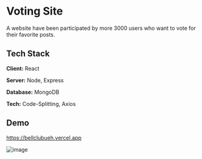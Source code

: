 
# Voting Site

A website have been participated by more 3000 users who want to vote for their favorite posts.

## Tech Stack

**Client:** React

**Server:** Node, Express

**Database:** MongoDB

**Tech:** Code-Splitting, Axios


## Demo

https://bellclubueh.vercel.app

![image](https://user-images.githubusercontent.com/39693803/169249028-8412f567-283a-45c7-92cd-c58dfd6b6729.png)
